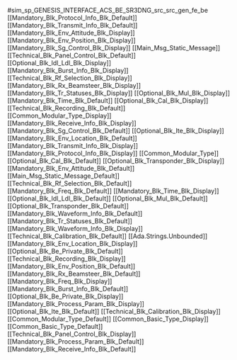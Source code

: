 #sim_sp_GENESIS_INTERFACE_ACS_BE_SR3DNG_src_src_gen_fe_be
[[Mandatory_Blk_Protocol_Info_Blk_Default]]
[[Mandatory_Blk_Transmit_Info_Blk_Default]]
[[Mandatory_Blk_Env_Attitude_Blk_Display]]
[[Mandatory_Blk_Env_Position_Blk_Display]]
[[Mandatory_Blk_Sg_Control_Blk_Display]]
[[Main_Msg_Static_Message]]
[[Technical_Blk_Panel_Control_Blk_Default]]
[[Optional_Blk_Idl_Ldl_Blk_Display]]
[[Mandatory_Blk_Burst_Info_Blk_Display]]
[[Technical_Blk_Rf_Selection_Blk_Display]]
[[Mandatory_Blk_Rx_Beamsteer_Blk_Display]]
[[Mandatory_Blk_Tr_Statuses_Blk_Display]]
[[Optional_Blk_Mul_Blk_Display]]
[[Mandatory_Blk_Time_Blk_Default]]
[[Optional_Blk_Cal_Blk_Display]]
[[Technical_Blk_Recording_Blk_Default]]
[[Common_Modular_Type_Display]]
[[Mandatory_Blk_Receive_Info_Blk_Display]]
[[Mandatory_Blk_Sg_Control_Blk_Default]]
[[Optional_Blk_Ite_Blk_Display]]
[[Mandatory_Blk_Env_Location_Blk_Default]]
[[Mandatory_Blk_Transmit_Info_Blk_Display]]
[[Mandatory_Blk_Protocol_Info_Blk_Display]]
[[Common_Modular_Type]]
[[Optional_Blk_Cal_Blk_Default]]
[[Optional_Blk_Transponder_Blk_Display]]
[[Mandatory_Blk_Env_Attitude_Blk_Default]]
[[Main_Msg_Static_Message_Default]]
[[Technical_Blk_Rf_Selection_Blk_Default]]
[[Mandatory_Blk_Freq_Blk_Default]]
[[Mandatory_Blk_Time_Blk_Display]]
[[Optional_Blk_Idl_Ldl_Blk_Default]]
[[Optional_Blk_Mul_Blk_Default]]
[[Optional_Blk_Transponder_Blk_Default]]
[[Mandatory_Blk_Waveform_Info_Blk_Default]]
[[Mandatory_Blk_Tr_Statuses_Blk_Default]]
[[Mandatory_Blk_Waveform_Info_Blk_Display]]
[[Technical_Blk_Calibration_Blk_Default]]
[[Ada.Strings.Unbounded]]
[[Mandatory_Blk_Env_Location_Blk_Display]]
[[Optional_Blk_Be_Private_Blk_Default]]
[[Technical_Blk_Recording_Blk_Display]]
[[Mandatory_Blk_Env_Position_Blk_Default]]
[[Mandatory_Blk_Rx_Beamsteer_Blk_Default]]
[[Mandatory_Blk_Freq_Blk_Display]]
[[Mandatory_Blk_Burst_Info_Blk_Default]]
[[Optional_Blk_Be_Private_Blk_Display]]
[[Mandatory_Blk_Process_Param_Blk_Display]]
[[Optional_Blk_Ite_Blk_Default]]
[[Technical_Blk_Calibration_Blk_Display]]
[[Common_Modular_Type_Default]]
[[Common_Basic_Type_Display]]
[[Common_Basic_Type_Default]]
[[Technical_Blk_Panel_Control_Blk_Display]]
[[Mandatory_Blk_Process_Param_Blk_Default]]
[[Mandatory_Blk_Receive_Info_Blk_Default]]
